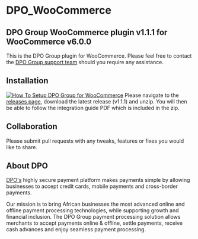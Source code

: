 # DPO_WooCommerce

## DPO Group WooCommerce plugin v1.1.1 for WooCommerce v6.0.0

This is the DPO Group plugin for WooCommerce. Please feel free to contact
the [DPO Group support team](https://www.directpay.online/support/) should you require any assistance.

## Installation

[![How To Setup DPO Group for WooCommerce](https://appinlet.com/wp-content/uploads/2021/01/How-To-Setup-DPO-Group-for-WooCommerce.jpg)](https://www.youtube.com/watch?v=AWZ13mdru2E "How To Setup DPO Group for WooCommerce")
Please navigate to the [releases page](https://github.com/DPO-Group/DPO_WooCommerce/releases), download the
latest release (v1.1.1) and unzip. You will then be able to follow the integration guide PDF which is included in the
zip.

## Collaboration

Please submit pull requests with any tweaks, features or fixes you would like to share.

## About DPO

[DPO's](https://www.directpay.online/) highly secure payment platform makes payments simple by allowing businesses to
accept credit cards, mobile payments and cross-border payments.

Our mission is to bring African businesses the most advanced online and offline payment processing technologies, while
supporting growth and financial inclusion. The DPO Group payment processing solution allows merchants to accept payments
online & offline, settle payments, receive cash advances and enjoy seamless payment processing.
